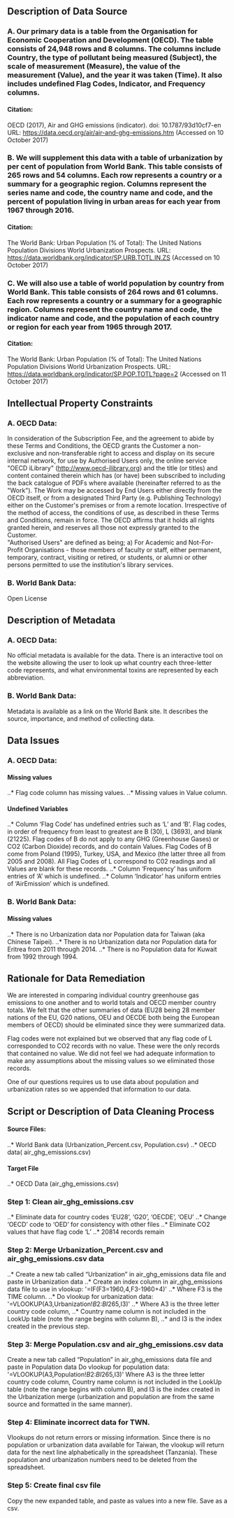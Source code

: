 ## Description of Data Source
### A. Our primary data is a table from the Organisation for Economic Cooperation and Development (OECD). The table consists of 24,948 rows and 8 columns. The columns include Country, the type of pollutant being measured (Subject), the scale of measurement (Measure), the value of the measurement (Value), and the year it was taken (Time). It also includes undefined Flag Codes, Indicator, and Frequency columns.
 
#### Citation:
OECD (2017), Air and GHG emissions (indicator). doi: 10.1787/93d10cf7-en URL: https://data.oecd.org/air/air-and-ghg-emissions.htm (Accessed on 10 October 2017)

### B. 	We will supplement this data with a table of urbanization by per cent of population from World Bank. This table consists of  265 rows and 54 columns. Each row represents a country or a summary for a geographic region. Columns represent the series name and code, the country name and code, and the percent of population living in urban areas for each year from 1967 through 2016.

#### Citation:
The World Bank: Urban Population (% of Total): The United Nations Population Divisions World Urbanization Prospects. URL: https://data.worldbank.org/indicator/SP.URB.TOTL.IN.ZS (Accessed on 10 October 2017)

### C. 	We will also use a table of world population by country from World Bank. This table consists of 264 rows and 61 columns. Each row represents a country or a summary for a geographic region. Columns represent the country name and code, the indicator name and code, and the population of each country or region for each year from 1965 through 2017.

#### Citation:
The World Bank: Urban Population (% of Total): The United Nations Population Divisions World Urbanization Prospects. URL: https://data.worldbank.org/indicator/SP.POP.TOTL?page=2 (Accessed on 11 October 2017)

## Intellectual Property Constraints
### A. OECD Data:
In consideration of the Subscription Fee, and the agreement to abide by these Terms and Conditions, the OECD grants the Customer a non-exclusive and non-transferable right to access and display on its secure internal network, for use by Authorised Users only, the online service "OECD iLibrary" (http://www.oecd-ilibrary.org) and the title (or titles) and content contained therein which has (or have) been subscribed to including the back catalogue of PDFs where available (hereinafter referred to as the "Work"). The Work may be accessed by End Users either directly from the OECD itself, or from a designated Third Party (e.g. Publishing Technology) either on the Customer's premises or from a remote location. Irrespective of the method of access, the conditions of use, as described in these Terms and Conditions, remain in force. The OECD affirms that it holds all rights granted herein, and reserves all those not expressly granted to the Customer.  
"Authorised Users" are defined as being; 
a) For Academic and Not-For-Profit Organisations - those members of faculty or staff, either permanent, temporary, contract, visiting or retired, or students, or alumni or other persons permitted to use the institution's library services.  

### B. 	World Bank Data: 
Open License

## Description of Metadata	
### A. OECD Data:
No official metadata is available for the data. There is an interactive tool on the website allowing the user to look up what country each three-letter code represents, and what environmental toxins are represented by each abbreviation. 

### B. 	World Bank Data:
Metadata is available as a link on the World Bank site. It describes the source, importance, and method of collecting data. 

## Data Issues
### A. OECD Data:
#### Missing values 
..* Flag code column has missing values.
..* Missing values in Value column.

#### Undefined Variables
..* Column ‘Flag Code’ has undefined entries such as ‘L’ and ‘B’.  Flag codes, in order of frequency from least to greatest are B (30), L (3693), and blank (21225). Flag codes of B do not apply to any GHG (Greenhouse Gases) or CO2 (Carbon Dioxide) records, and do contain Values. Flag Codes of B come from Poland (1995), Turkey, USA, and Mexico (the latter three all from 2005 and 2008). All Flag Codes of L correspond to C02 readings and all Values are blank for these records. 
..* Column ‘Frequency’ has uniform entries of ‘A’ which is undefined.
..* Column ‘Indicator’ has uniform entries of ‘AirEmission’ which is undefined.

### B. 	World Bank Data:
#### Missing values 
..* There is no Urbanization data nor Population data for Taiwan (aka Chinese Taipei).
..* There is no Urbanization data nor Population data for Eritrea from 2011 through 2014.
..* There is no Population data for Kuwait from 1992 through 1994.

## Rationale for Data Remediation
We are interested in comparing individual country greenhouse gas emissions to one another and to world totals and OECD member country totals. We felt that the other summaries of data (EU28 being 28 member nations of the EU, G20 nations, OEU and OECDE both being the European members of OECD) should be eliminated since they were summarized data.

Flag codes were not explained but we observed that any flag code of L corresponded to CO2 records with no value. These were the only records that contained no value. We did not feel we had adequate information to make any assumptions about the missing values so we eliminated those records.

One of our questions requires us to use data about population and urbanization rates so we appended that information to our data. 
 
## Script or Description of Data Cleaning Process
#### Source Files: 
..* World Bank data (Urbanization_Percent.csv, Population.csv) 
..* OECD data( air_ghg_emissions.csv)

#### Target File   
..* OECD Data (air_ghg_emissions.csv)

### Step 1: Clean  air_ghg_emissions.csv
..* Eliminate data for country codes ‘EU28’, ‘G20’, ‘OECDE’, ‘OEU’
..* Change ‘OECD’ code to ‘OED’ for consistency with other files
..* Eliminate CO2 values that have flag code ‘L’
..* 20814 records remain

### Step 2: Merge Urbanization_Percent.csv and air_ghg_emissions.csv data
..* Create a new tab called “Urbanization” in air_ghg_emissions data file and paste
 in Urbanization data 
..* Create an index column in air_ghg_emissions data file to use in vlookup:
 '=IF(F3=1960,4,F3-1960+4)'
..* Where F3 is the TIME column.
..* Do vlookup for urbanization data:
'=VLOOKUP(A3,Urbanization!$B$2:$BI$265,I3)'
..* Where A3 is the three letter country code column, 
..* Country name column is not included in the LookUp table (note the range begins with column B), 
..* and I3 is the index created in the previous step.

### Step 3: Merge Population.csv and air_ghg_emissions.csv data
Create a new tab called “Population” in air_ghg_emissions data file and paste in Population data 
Do vlookup for population data:
'=VLOOKUP(A3,Population!$B$2:$BI$265,I3)'
Where A3 is the three letter country code column, 
Country name column is not included in the LookUp table (note the range begins with column B), 
and I3 is the index created in the Urbanization merge (urbanization and population are from the same source and formatted in the same manner).

### Step 4: Eliminate incorrect data for TWN. 
Vlookups do not return errors or missing information. Since there is no population or urbanization data available for Taiwan, the vlookup will return data for the next line alphabetically in the spreadsheet (Tanzania). These population and urbanization numbers need to be deleted from the spreadsheet.

### Step 5: Create final csv file
Copy the new expanded table, and paste as values into a new file. Save as a csv.
